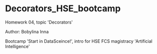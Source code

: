 # Decorators_HSE_bootcamp

Homework 04, topic 'Decorators'

Author: Bobylina Inna

Bootcamp 'Start in DataSceince!', intro for HSE FCS magistracy 'Artificial Intelligence'

